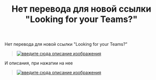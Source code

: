 ﻿---
title: "Нет перевода для новой ссылки &quot;Looking for your Teams?&quot;"
se.owner.user_id: 520560
se.owner.display_name: "SwaD"
se.owner.link: "https://ru.meta.stackoverflow.com/users/520560/swad"
se.link: "https://ru.meta.stackoverflow.com/questions/12497/%d0%9d%d0%b5%d1%82-%d0%bf%d0%b5%d1%80%d0%b5%d0%b2%d0%be%d0%b4%d0%b0-%d0%b4%d0%bb%d1%8f-%d0%bd%d0%be%d0%b2%d0%be%d0%b9-%d1%81%d1%81%d1%8b%d0%bb%d0%ba%d0%b8-looking-for-your-teams"
se.question_id: 12497
se.post_type: question
---
<p>Нет перевода для новой ссылки &quot;Looking for your Teams?&quot;</p>
<blockquote>
<p><a href="https://i.stack.imgur.com/lmk4ym.png" rel="nofollow noreferrer"><img src="https://i.stack.imgur.com/lmk4ym.png" alt="введите сюда описание изображения" /></a></p>
</blockquote>
<p>И описания, при нажатии на нее</p>
<blockquote>
<p><a href="https://i.stack.imgur.com/nteDNm.png" rel="nofollow noreferrer"><img src="https://i.stack.imgur.com/nteDNm.png" alt="введите сюда описание изображения" /></a></p>
</blockquote>
